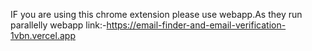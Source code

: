IF you are using this chrome extension please use webapp.As they run parallelly
webapp link:-https://email-finder-and-email-verification-1vbn.vercel.app
